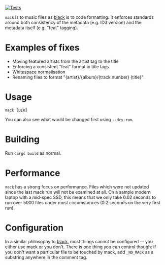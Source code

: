 [![Tests](https://img.shields.io/travis/cdown/mack/master.svg)](https://travis-ci.org/cdown/mack)

`mack` is to music files as [black][black] is to code formatting. It enforces
standards around both consistency of the metadata (e.g. ID3 version) and the
metadata itself (e.g. "feat" tagging).

# Examples of fixes

- Moving featured artists from the artist tag to the title
- Enforcing a consistent "feat" format in title tags
- Whitespace normalisation
- Renaming files to format "{artist}/{album}/{track number} {title}"

# Usage

    mack [DIR]

You can also see what would be changed first using `--dry-run`.

# Building

Run `cargo build` as normal.

# Performance

`mack` has a strong focus on performance. Files which were not updated since the
last mack run will not be examined at all. On a sample modern laptop with a
mid-spec SSD, this means that we only take 0.02 seconds to run over 5000 files
under most circumstances (0.2 seconds on the very first run).

# Configuration

In a similar philosophy to [black][black], most things cannot be configured --
you either use mack or you don't. There is one thing you can control though: if
you don't want a particular file to be touched by mack, add `_NO_MACK` as a
substring anywhere in the comment tag.

[black]: https://github.com/ambv/black
